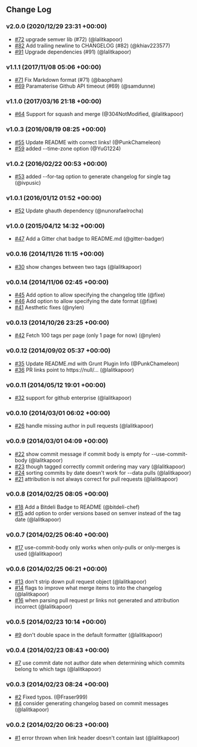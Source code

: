 ## Change Log

### v2.0.0 (2020/12/29 23:31 +00:00)
- [#72](https://github.com/lalitkapoor/github-changes/pull/72) upgrade semver lib (#72) (@lalitkapoor)
- [#82](https://github.com/lalitkapoor/github-changes/pull/82) Add trailing newline to CHANGELOG (#82) (@khiav223577)
- [#91](https://github.com/lalitkapoor/github-changes/pull/91) Upgrade dependencies (#91) (@lalitkapoor)

### v1.1.1 (2017/11/08 05:06 +00:00)
- [#71](https://github.com/lalitkapoor/github-changes/pull/71) Fix Markdown format (#71) (@baopham)
- [#69](https://github.com/lalitkapoor/github-changes/pull/69) Paramaterise Github API timeout (#69) (@samdunne)

### v1.1.0 (2017/03/16 21:18 +00:00)
- [#64](https://github.com/lalitkapoor/github-changes/pull/64) Support for squash and merge (@304NotModified, @lalitkapoor)

### v1.0.3 (2016/08/19 08:25 +00:00)
- [#55](https://github.com/lalitkapoor/github-changes/pull/55) Update README with correct links! (@PunkChameleon)
- [#59](https://github.com/lalitkapoor/github-changes/pull/59) added --time-zone option (@YuG1224)

### v1.0.2 (2016/02/22 00:53 +00:00)
- [#53](https://github.com/lalitkapoor/github-changes/pull/53) added --for-tag option to generate changelog for single tag (@ivpusic)

### v1.0.1 (2016/01/12 01:52 +00:00)
- [#52](https://github.com/lalitkapoor/github-changes/pull/52) Update ghauth dependency (@nunorafaelrocha)

### v1.0.0 (2015/04/12 14:32 +00:00)
- [#47](https://github.com/lalitkapoor/github-changes/pull/47) Add a Gitter chat badge to README.md (@gitter-badger)

### v0.0.16 (2014/11/26 11:15 +00:00)
- [#30](https://github.com/lalitkapoor/github-changes/pull/30) show changes between two tags (@lalitkapoor)

### v0.0.14 (2014/11/06 02:45 +00:00)
- [#45](https://github.com/lalitkapoor/github-changes/pull/45) Add option to allow specifying the changelog title (@fixe)
- [#46](https://github.com/lalitkapoor/github-changes/pull/46) Add option to allow specifying the date format (@fixe)
- [#41](https://github.com/lalitkapoor/github-changes/pull/41) Aesthetic fixes (@nylen)

### v0.0.13 (2014/10/26 23:25 +00:00)
- [#42](https://github.com/lalitkapoor/github-changes/pull/42) Fetch 100 tags per page (only 1 page for now) (@nylen)

### v0.0.12 (2014/09/02 05:37 +00:00)
- [#35](https://github.com/lalitkapoor/github-changes/pull/35) Update README.md with Grunt Plugin Info (@PunkChameleon)
- [#36](https://github.com/lalitkapoor/github-changes/pull/36) PR links point to https://null/... (@lalitkapoor)

### v0.0.11 (2014/05/12 19:01 +00:00)
- [#32](https://github.com/lalitkapoor/github-changes/pull/32) support for github enterprise (@lalitkapoor)

### v0.0.10 (2014/03/01 06:02 +00:00)
- [#26](https://github.com/lalitkapoor/github-changes/pull/26) handle missing author in pull requests (@lalitkapoor)

### v0.0.9 (2014/03/01 04:09 +00:00)
- [#22](https://github.com/lalitkapoor/github-changes/pull/22) show commit message if commit body is empty for --use-commit-body (@lalitkapoor)
- [#23](https://github.com/lalitkapoor/github-changes/pull/23) though tagged correctly commit ordering may vary (@lalitkapoor)
- [#24](https://github.com/lalitkapoor/github-changes/pull/24) sorting commits by date doesn't work for --data pulls (@lalitkapoor)
- [#21](https://github.com/lalitkapoor/github-changes/pull/21) attribution is not always correct for pull requests (@lalitkapoor)

### v0.0.8 (2014/02/25 08:05 +00:00)
- [#18](https://github.com/lalitkapoor/github-changes/pull/18) Add a Bitdeli Badge to README (@bitdeli-chef)
- [#15](https://github.com/lalitkapoor/github-changes/pull/15) add option to order versions based on semver instead of the tag date (@lalitkapoor)

### v0.0.7 (2014/02/25 06:40 +00:00)
- [#17](https://github.com/lalitkapoor/github-changes/pull/17) use-commit-body only works when only-pulls or only-merges is used (@lalitkapoor)

### v0.0.6 (2014/02/25 06:21 +00:00)
- [#13](https://github.com/lalitkapoor/github-changes/pull/13) don't strip down pull request object (@lalitkapoor)
- [#14](https://github.com/lalitkapoor/github-changes/pull/14) flags to improve what merge items to into the changelog (@lalitkapoor)
- [#16](https://github.com/lalitkapoor/github-changes/pull/16) when parsing pull request pr links not generated and attribution incorrect (@lalitkapoor)

### v0.0.5 (2014/02/23 10:14 +00:00)
- [#9](https://github.com/lalitkapoor/github-changes/pull/9) don't double space in the default formatter (@lalitkapoor)

### v0.0.4 (2014/02/23 08:43 +00:00)
- [#7](https://github.com/lalitkapoor/github-changes/pull/7) use commit date not author date when determining which commits belong to which tags (@lalitkapoor)

### v0.0.3 (2014/02/23 08:24 +00:00)
- [#2](https://github.com/lalitkapoor/github-changes/pull/2) Fixed typos. (@Fraser999)
- [#4](https://github.com/lalitkapoor/github-changes/pull/4) consider generating changelog based on commit messages (@lalitkapoor)

### v0.0.2 (2014/02/20 06:23 +00:00)
- [#1](https://github.com/lalitkapoor/github-changes/pull/1) error thrown when link header doesn't contain last (@lalitkapoor)
